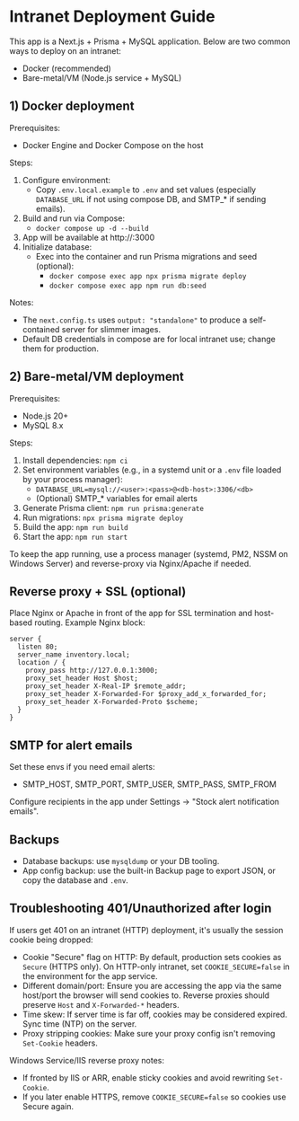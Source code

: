 # Intranet Deployment Guide

This app is a Next.js + Prisma + MySQL application. Below are two common ways to deploy on an intranet:

- Docker (recommended)
- Bare-metal/VM (Node.js service + MySQL)

## 1) Docker deployment

Prerequisites:
- Docker Engine and Docker Compose on the host

Steps:
1. Configure environment:
   - Copy `.env.local.example` to `.env` and set values (especially `DATABASE_URL` if not using compose DB, and SMTP_* if sending emails).
2. Build and run via Compose:
   - `docker compose up -d --build`
3. App will be available at http://<host>:3000
4. Initialize database:
   - Exec into the container and run Prisma migrations and seed (optional):
     - `docker compose exec app npx prisma migrate deploy`
     - `docker compose exec app npm run db:seed`

Notes:
- The `next.config.ts` uses `output: "standalone"` to produce a self-contained server for slimmer images.
- Default DB credentials in compose are for local intranet use; change them for production.

## 2) Bare-metal/VM deployment

Prerequisites:
- Node.js 20+
- MySQL 8.x

Steps:
1. Install dependencies: `npm ci`
2. Set environment variables (e.g., in a systemd unit or a `.env` file loaded by your process manager):
   - `DATABASE_URL=mysql://<user>:<pass>@<db-host>:3306/<db>`
   - (Optional) SMTP_* variables for email alerts
3. Generate Prisma client: `npm run prisma:generate`
4. Run migrations: `npx prisma migrate deploy`
5. Build the app: `npm run build`
6. Start the app: `npm run start`

To keep the app running, use a process manager (systemd, PM2, NSSM on Windows Server) and reverse-proxy via Nginx/Apache if needed.

## Reverse proxy + SSL (optional)

Place Nginx or Apache in front of the app for SSL termination and host-based routing. Example Nginx block:

```
server {
  listen 80;
  server_name inventory.local;
  location / {
    proxy_pass http://127.0.0.1:3000;
    proxy_set_header Host $host;
    proxy_set_header X-Real-IP $remote_addr;
    proxy_set_header X-Forwarded-For $proxy_add_x_forwarded_for;
    proxy_set_header X-Forwarded-Proto $scheme;
  }
}
```

## SMTP for alert emails

Set these envs if you need email alerts:
- SMTP_HOST, SMTP_PORT, SMTP_USER, SMTP_PASS, SMTP_FROM

Configure recipients in the app under Settings → "Stock alert notification emails".

## Backups

- Database backups: use `mysqldump` or your DB tooling.
- App config backup: use the built-in Backup page to export JSON, or copy the database and `.env`.

## Troubleshooting 401/Unauthorized after login

If users get 401 on an intranet (HTTP) deployment, it's usually the session cookie being dropped:

- Cookie "Secure" flag on HTTP: By default, production sets cookies as `Secure` (HTTPS only). On HTTP-only intranet, set `COOKIE_SECURE=false` in the environment for the app service.
- Different domain/port: Ensure you are accessing the app via the same host/port the browser will send cookies to. Reverse proxies should preserve `Host` and `X-Forwarded-*` headers.
- Time skew: If server time is far off, cookies may be considered expired. Sync time (NTP) on the server.
- Proxy stripping cookies: Make sure your proxy config isn't removing `Set-Cookie` headers.

Windows Service/IIS reverse proxy notes:
- If fronted by IIS or ARR, enable sticky cookies and avoid rewriting `Set-Cookie`.
- If you later enable HTTPS, remove `COOKIE_SECURE=false` so cookies use Secure again.
